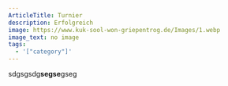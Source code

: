 ```yaml
---
ArticleTitle: Turnier
description: Erfolgreich
image: https://www.kuk-sool-won-griepentrog.de/Images/1.webp
image_text: no image
tags:
  - '["category"]'
---
```

s﻿dgsgsdg**segse**gseg